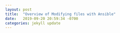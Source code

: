 ```yaml
---
layout: post
title:  "Overview of Modifying files with Ansible"
date:   2019-09-20 20:59:34 -0700
categories: jekyll update
---
```

 
